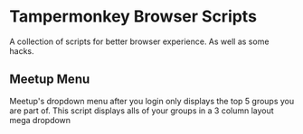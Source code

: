 # Tampermonkey Browser Scripts  

A collection of scripts for better browser experience. As well as some hacks.

## Meetup Menu  
Meetup's dropdown menu after you login only displays the top 5 groups you are part of. This script displays alls of your groups in a 3 column layout mega dropdown  

